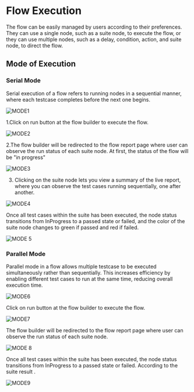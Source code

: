 


# Flow Execution

The flow can be easily managed by users according to their preferences. They can use a single node, such as a suite node, to execute the flow, or they can use multiple nodes, such as a delay, condition, action, and suite node, to direct the flow.

## Mode of Execution

### Serial Mode

Serial execution of a flow refers to running nodes in a sequential manner, where each testcase completes before the next one begins.
 
![MODE1](/Test%20Flow/TestFlowImages.md/MODE1.png)

1.Click on run button at the flow builder to execute the flow.

![MODE2](/Test%20Flow/TestFlowImages.md/MODE2.png)

2.The flow builder will be redirected to the flow report page where user can observe the run status of each suite node. At first, the status of the flow will be "in progress" 

![MODE3](/Test%20Flow/TestFlowImages.md/MODE3.png)

3. Clicking on the suite node lets you view a summary of the live report, where you can observe the test cases running sequentially, one after another.

![MODE4](/Test%20Flow/TestFlowImages.md/MODE4.png)

Once all test cases within the suite has been executed, the node status transitions from InProgress to a passed state or failed, and the color of the suite node changes to green if passed and red if failed.

![MODE 5](/Test%20Flow/TestFlowImages.md/MODE5.png)

### Parallel Mode

Parallel mode in a flow allows multiple testcase to be executed simultaneously rather than sequentially. This increases efficiency by enabling different test cases to run at the same time, reducing overall execution time.
          
![MODE6](/Test%20Flow/TestFlowImages.md/MODE6.png)

Click on run button at the flow builder to execute the flow.

![MODE7](/Test%20Flow/TestFlowImages.md/MODE7.png)

The flow builder will be redirected to the flow report page where user can observe the run status of each suite node.

![MODE 8](/Test%20Flow/TestFlowImages.md/MODE8.png)

Once all test cases within the suite has been executed, the node status transitions from InProgress to a passed state or failed. According to the suite result .

![MODE9](/Test%20Flow/TestFlowImages.md/MODE9.png)
